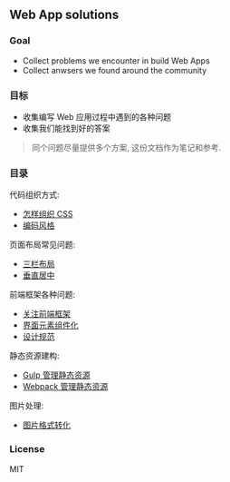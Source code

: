 
Web App solutions
----

### Goal

* Collect problems we encounter in build Web Apps
* Collect anwsers we found around the community

### 目标

* 收集编写 Web 应用过程中遇到的各种问题
* 收集我们能找到好的答案

> 同个问题尽量提供多个方案, 这份文档作为笔记和参考.

### 目录

代码组织方式:

* [怎样组织 CSS](./cases/css-managing.md)
* [编码风格](./cases/coding-style.md)

页面布局常见问题:

* [三栏布局](./cases/layout.md)
* [垂直居中](./cases/layout.md#centered-vertically)


前端框架各种问题:

* [关注前端框架](./cases/mvc.md)
* [界面元素组件化](./cases/ui-components.md)
* [设计规范](./cases/design-guidelines.md)

静态资源建构:

* [Gulp 管理静态资源](./cases/assets-building.md)
* [Webpack 管理静态资源](./cases/assets-building.md)

图片处理:

* [图片格式转化](./cases/images.md)

### License

MIT
